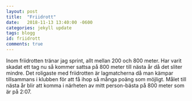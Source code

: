 ```yaml
---
layout: post
title:  "Friidrott"
date:   2018-11-13 13:40:00 -0600
categories: jekyll update
tags: blogg
id: friidrott
comments: true
---
```


Inom friidrotten tränar jag sprint, allt mellan 200 och 800 meter. Har varit skadat ett tag nu så kommer
sattsa på 800 meter till nästa år då det sliter mindre. Det roligaste med friidrotten är lagmatcherna då man
kämpar tillsammans i klubben för att få ihop så många poäng som möjligt. Målet till nästa år blir att komma i 
närheten av mitt person-bästa på 800 meter som är på 2:07.
